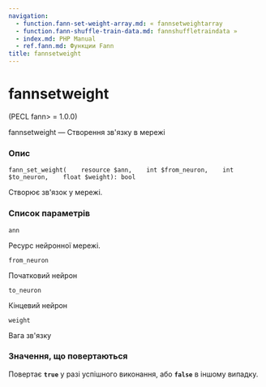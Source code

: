 ```yaml
---
navigation:
  - function.fann-set-weight-array.md: « fannsetweightarray
  - function.fann-shuffle-train-data.md: fannshuffletraindata »
  - index.md: PHP Manual
  - ref.fann.md: Функции Fann
title: fannsetweight
---
```

# fannsetweight

(PECL fann> = 1.0.0)

fannsetweight — Створення зв'язку в мережі

### Опис

```methodsynopsis
fann_set_weight(    resource $ann,    int $from_neuron,    int $to_neuron,    float $weight): bool
```

Створює зв'язок у мережі.

### Список параметрів

`ann`

Ресурс нейронної мережі.

`from_neuron`

Початковий нейрон

`to_neuron`

Кінцевий нейрон

`weight`

Вага зв'язку

### Значення, що повертаються

Повертає **`true`** у разі успішного виконання, або **`false`** в іншому випадку.
